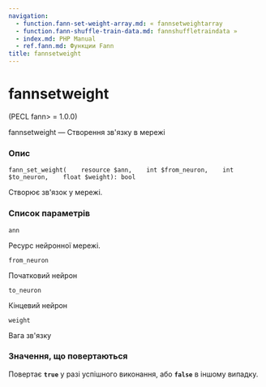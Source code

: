 ```yaml
---
navigation:
  - function.fann-set-weight-array.md: « fannsetweightarray
  - function.fann-shuffle-train-data.md: fannshuffletraindata »
  - index.md: PHP Manual
  - ref.fann.md: Функции Fann
title: fannsetweight
---
```

# fannsetweight

(PECL fann> = 1.0.0)

fannsetweight — Створення зв'язку в мережі

### Опис

```methodsynopsis
fann_set_weight(    resource $ann,    int $from_neuron,    int $to_neuron,    float $weight): bool
```

Створює зв'язок у мережі.

### Список параметрів

`ann`

Ресурс нейронної мережі.

`from_neuron`

Початковий нейрон

`to_neuron`

Кінцевий нейрон

`weight`

Вага зв'язку

### Значення, що повертаються

Повертає **`true`** у разі успішного виконання, або **`false`** в іншому випадку.
